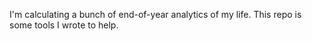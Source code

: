 I'm calculating a bunch of end-of-year analytics of my life. This repo is some tools I wrote to help.

